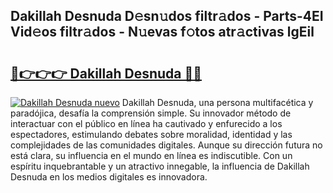 ## Dakillah Desnuda D𝚎sn𝚞dos filtr𝚊dos - Parts-4EI Vid𝚎os filtr𝚊dos - N𝚞evas f𝚘tos atr𝚊ctivas lgEil

# <h2><a href="http://mbcvk9g.tromn.icu/?c=Dakillah+Desnuda">🔗👉👉👉 Dakillah Desnuda 🔗🔗</a></h2>

[![Dakillah Desnuda nuevo](https://i.imgur.com/pEAQMta.gif)](http://mbcvk9g.tromn.icu/?c=Dakillah+Desnuda)
Dakillah Desnuda, una persona multifacética y paradójica, desafía la comprensión simple. Su innovador método de interactuar con el público en línea ha cautivado y enfurecido a los espectadores, estimulando debates sobre moralidad, identidad y las complejidades de las comunidades digitales. Aunque su dirección futura no está clara, su influencia en el mundo en línea es indiscutible. Con un espíritu inquebrantable y un atractivo innegable, la influencia de Dakillah Desnuda en los medios digitales es innovadora.

